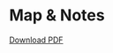 # Map & Notes

[Download PDF](https://raw.githubusercontent.com/cobchamp/botwce_shrine_collection/master/Central/CentralSC_route.pdf)
